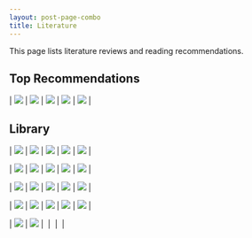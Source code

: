 ```yaml
---
layout: post-page-combo
title: Literature
---
```


This page lists literature reviews and reading recommendations.

## **Top Recommendations**

| ![](assets/images/literature/To-Kill-A-Mockingbird.jpeg) | ![](assets/images/literature/grit.jpeg) | ![](assets/images/literature/being-mortal.jpeg) | ![](assets/images/literature/too-big-too-fail.jpeg) | ![](assets/images/literature/empire-of-pain.jpeg) |

## **Library**

| ![](assets/images/literature/1984.jpeg) | ![](assets/images/literature/better.jpeg) | ![](assets/images/literature/complications.jpeg) | ![](assets/images/literature/billion-dollar-whale.jpeg) | ![](assets/images/literature/blink.jpeg) |

| ![](assets/images/literature/great-gatsby.jpeg) | ![](assets/images/literature/handmaids-tale.jpeg) | ![](assets/images/literature/humour-seriously.jpeg) | ![](assets/images/literature/invisible-women.jpeg) | ![](assets/images/literature/jane-eyre.jpeg) |

| ![](assets/images/literature/lolita.jpeg) | ![](assets/images/literature/man-alone.jpeg) | ![](assets/images/literature/no-filter.jpeg) | ![](assets/images/literature/outliers.jpeg) | ![](assets/images/literature/principles.jpeg) |

| ![](assets/images/literature/psychopolitics.jpeg) | ![](assets/images/literature/ride-of-a-lifetime.jpeg) | ![](assets/images/literature/the-god-boy.jpeg) | ![](assets/images/literature/this-is-how-they-tell-me-the-world-ends.jpeg) | ![](assets/images/literature/what-happened-to-you.jpeg) |

| ![](assets/images/literature/when-breath-becomes-air.jpeg) | ![](assets/images/literature/woke-inc.jpeg) | ![]() | ![]() | ![]() |
